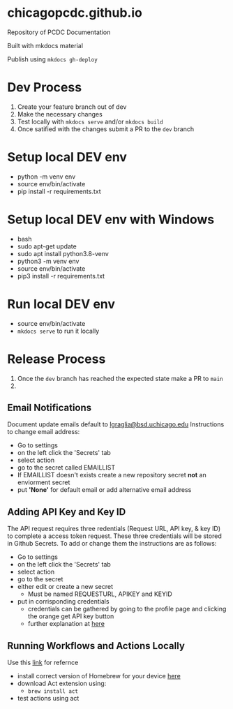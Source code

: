 # chicagopcdc.github.io
Repository of PCDC Documentation

Built with mkdocs material

Publish using `mkdocs gh-deploy`

# Dev Process
1. Create your feature branch out of dev
2. Make the necessary changes 
3. Test locally with `mkdocs serve` and/or `mkdocs build`
4. Once satified with the changes submit a PR to the `dev` branch

# Setup local DEV env
- python -m venv env
- source env/bin/activate
- pip install -r requirements.txt

# Setup local DEV env with Windows
- bash
- sudo apt-get update
- sudo apt install python3.8-venv
- python3 -m venv env
- source env/bin/activate
- pip3 install -r requirements.txt

# Run local DEV env
- source env/bin/activate
- `mkdocs serve` to run it locally



# Release Process
1. Once the `dev` branch has reached the expected state make a PR to `main`
2. 

## Email Notifications
Document update emails default to lgraglia@bsd.uchicago.edu
Instructions to change email address:
- Go to settings
- on the left click the 'Secrets' tab
- select action
- go to the secret called EMAILLIST
- If EMAILLIST doesn't exists create a new repository secret **not** an enviorment secret
- put **'None'** for default email or add alternative email address 

## Adding API Key and Key ID
The API request requires three redentials (Request URL, API key, & key ID) to complete a access token request. These three credentials will be stored in Github Secrets. To add or change them the instructions are as follows:
- Go to settings
- on the left click the 'Secrets' tab
- select action
- go to the secret 
- either edit or create a new secret
  - Must be named REQUESTURL, APIKEY and KEYID
- put in corrisponding credentials
  - credentials can be gathered by going to the profile page and clicking the orange get API key button
  - further explanation at [here](https://gen3.org/resources/user/using-api/#credentials-to-send-api-requests)
 
## Running Workflows and Actions Locally
Use this [link](https://formulae.brew.sh/formula/act) for refernce
- install correct version of Homebrew for your device [here](https://brew.sh/)
- download Act extension using:
  - `brew install act`
- test actions using act

